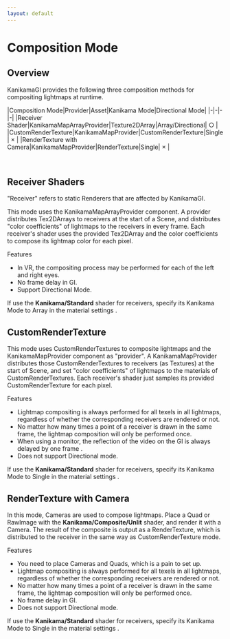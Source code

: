 ```yaml
---
layout: default
---
```


# Composition Mode

## Overview

KanikamaGI provides the following three composition methods for compositing lightmaps at runtime.


|Composition Mode|Provider|Asset|Kanikama Mode|Directional Mode|
|-|-|-|-|
|Receiver Shader|KanikamaMapArrayProvider|Texture2DArray|Array/Directional| ○ |
|CustomRenderTexture|KanikamaMapProvider|CustomRenderTexture|Single| × |
|RenderTexture with Camera|KanikamaMapProvider|RenderTexture|Single| × |


<br>

## Receiver Shaders

"Receiver" refers to static Renderers that are affected by KanikamaGI.

This mode uses the KanikamaMapArrayProvider component.
A provider distributes Tex2DArrays to receivers at the start of a Scene, and distributes "color coefficients" of lightmaps to the receivers in every frame.
Each receiver's shader uses the provided Tex2DArray and the color coefficients to compose its lightmap color for each pixel.

Features
- In VR, the compositing process may be performed for each of the left and right eyes.
- No frame delay in GI.
- Support Directional Mode.

If use the **Kanikama/Standard** shader for receivers,
specify its Kanikama Mode to Array in the material settings .


## CustomRenderTexture

This mode uses CustomRenderTextures to composite lightmaps and the KanikamaMapProvider component as "provider".
A KanikamaMapProvider distributes those CustomRenderTextures to receivers (as Textures) at the start of Scene, and set "color coefficients" of lightmaps to the materials of CustomRenderTextures.
Each receiver's shader just samples its provided CustomRenderTexture for each pixel.


Features
- Lightmap compositing is always performed for all texels in all lightmaps, regardless of whether the corresponding receivers are rendered or not.
- No matter how many times a point of a receiver is drawn in the same frame, the lightmap composition will only be performed once.
- When using a monitor, the reflection of the video on the GI is always delayed by one frame .
- Does not support Directional mode.

If use the **Kanikama/Standard** shader for receivers,
specify its Kanikama Mode to Single in the material settings .


## RenderTexture with Camera

In this mode, Cameras are used to compose lightmaps. Place a Quad or RawImage with the **Kanikama/Composite/Unlit** shader, and render it with a Camera. The result of the composite is output as a RenderTexture, which is distributed to the receiver in the same way as CustomRenderTexture mode.

Features
- You need to place Cameras and Quads, which is a pain to set up.
- Lightmap compositing is always performed for all texels in all lightmaps, regardless of whether the corresponding receivers are rendered or not.
- No matter how many times a point of a receiver is drawn in the same frame, the lightmap composition will only be performed once.
- No frame delay in GI.
- Does not support Directional mode.

If use the **Kanikama/Standard** shader for receivers,
specify its Kanikama Mode to Single in the material settings .
